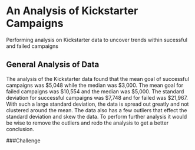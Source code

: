 # An Analysis of Kickstarter Campaigns
Performing analysis on Kickstarter data to uncover trends within sucessful and failed campaigns

## General Analysis of Data
The analysis of the Kickstarter data found that the mean goal of successful campaigns was $5,048 while the median was $3,000. The mean goal for failed campaigns was $10,554 and the median was $5,000. The standard deviation for successful campaigns was $7,748 and for failed was $21,967. With such a large standard deviation, the data is spread out greatly and not clustered around the mean. The data also has a few outliers that effect the standard deviation and skew the data. To perform further analysis it would be wise to remove the outliers and redo the analysis to get a better conclusion. 

###Challenge
